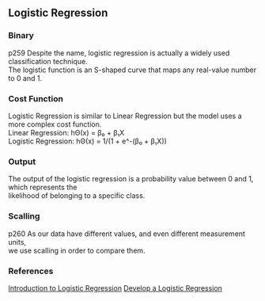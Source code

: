 ## Logistic Regression

### Binary
 p259
Despite the name, logistic regression is actually a widely used classification technique.  
The logistic function is an S-shaped curve that maps any real-value number to 0 and 1.  

### Cost Function

Logistic Regression is similar to Linear Regression but the model uses a more complex cost function.  
Linear Regression:   hΘ(x) = β₀ + β₁X  
Logistic Regression: hΘ(x) = 1/(1 + e^-(β₀ + β₁X))  

### Output

The output of the logistic regression is a probability value between 0 and 1, which represents the  
likelihood of belonging to a specific class.

### Scalling
 p260
As our data have different values, and even different measurement units,  
we use scalling in order to compare them.  

### References

[Introduction to Logistic Regression](https://towardsdatascience.com/introduction-to-logistic-regression-66248243c148)
[Develop a Logistic Regression](https://blog.devgenius.io/develop-a-logistic-regression-machine-learning-model-64d2be403ba3)